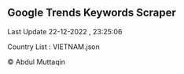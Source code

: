 

## Google Trends Keywords Scraper 
 
Last Update 22-12-2022 , 23:25:06

Country List :
VIETNAM.json



© Abdul Muttaqin 

